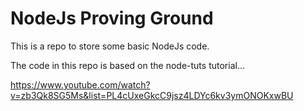 # NodeJs Proving Ground

This is a repo to store some basic NodeJs code.

The code in this repo is based on the node-tuts tutorial...

https://www.youtube.com/watch?v=zb3Qk8SG5Ms&list=PL4cUxeGkcC9jsz4LDYc6kv3ymONOKxwBU
